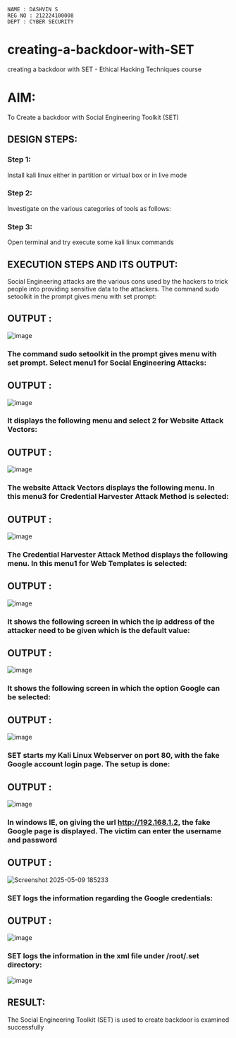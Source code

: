 ```
NAME : DASHVIN S
REG NO : 212224100008
DEPT : CYBER SECURITY

```


# creating-a-backdoor-with-SET
creating a backdoor with SET - Ethical Hacking Techniques course

# AIM:
To Create a backdoor with Social Engineering Toolkit (SET)

## DESIGN STEPS:

### Step 1:

Install kali linux either in partition or virtual box or in live mode


### Step 2:

Investigate on the various categories of tools as follows:

### Step 3:

Open terminal and try execute some kali linux commands

## EXECUTION STEPS AND ITS OUTPUT:
Social Engineering attacks are the various cons used by the hackers to trick people into providing sensitive data to the attackers. 
The command sudo setoolkit in the prompt gives menu with set prompt:

## OUTPUT :

![image](https://github.com/user-attachments/assets/f2a4f3e3-faf6-4ec7-82a3-c0e25921d180)

### The command sudo setoolkit in the prompt gives menu with set prompt. Select menu1 for Social Engineering Attacks:

## OUTPUT :

![image](https://github.com/user-attachments/assets/400e321c-a51d-4802-b8b7-4818ed4b693d)


### It displays the following menu and select 2 for Website Attack Vectors:

## OUTPUT :


![image](https://github.com/user-attachments/assets/646de069-ff89-4ca5-9487-b9f39a6111f6)


### The website Attack Vectors displays the following menu. In this menu3 for Credential Harvester Attack Method is selected:

## OUTPUT :

![image](https://github.com/user-attachments/assets/607fd7db-d3cf-43c1-a933-59e342098c63)


### The Credential Harvester Attack Method displays the following menu. In this menu1 for Web Templates is selected:

## OUTPUT :
![image](https://github.com/user-attachments/assets/ab4148ce-d531-4616-8794-120e7a913bcf)

### It shows the following screen in which the ip address of the attacker need to be given which is the default value:

## OUTPUT :

![image](https://github.com/user-attachments/assets/d19e4c33-bcf3-4921-a4a3-47be0bda29ee)


### It shows the following screen in which the option Google can be selected:

## OUTPUT :

![image](https://github.com/user-attachments/assets/76869338-b77b-47fc-8ac2-b9f562e39d8b)


### SET starts my Kali Linux Webserver on port 80, with the fake Google account login page. The setup is done:

## OUTPUT :

![image](https://github.com/user-attachments/assets/67ff7353-8ec2-4e77-a5af-fcefdf6da934)


### In windows IE, on giving the url http://192.168.1.2, the fake Google page is displayed. The victim can enter the username and password

## OUTPUT :

![Screenshot 2025-05-09 185233](https://github.com/user-attachments/assets/3961ec97-c9a2-49e9-9ec8-099355564d38)



### SET logs the information regarding the Google credentials:
## OUTPUT :
![image](https://github.com/user-attachments/assets/a205b897-1451-46fa-96fb-370d66177549)

### SET logs the information in the xml file under /root/.set directory:

![image](https://github.com/user-attachments/assets/e4185655-a22b-4b48-bb6c-3276cfdc635f)


## RESULT:
The Social Engineering Toolkit (SET) is used to create backdoor is  examined successfully
